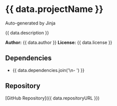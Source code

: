 # {{ data.projectName }}

Auto-generated by Jinja

{{ data.description }}

**Author:** {{ data.author }}
**License:** {{ data.license }}

## Dependencies
- {{ data.dependencies.join('\n- ') }}

## Repository
[GitHub Repository]({{ data.repositoryURL }})
